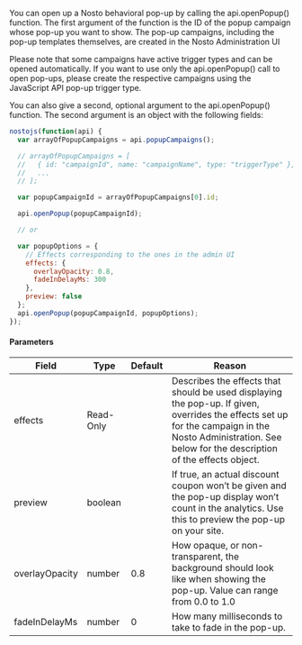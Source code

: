 You can open up a Nosto behavioral pop-up by calling the api.openPopup() function. The first argument of the function is the ID of the popup campaign whose pop-up you want to show. The pop-up campaigns, including the pop-up templates themselves, are created in the Nosto Administration UI

Please note that some campaigns have active trigger types and can be opened automatically. If you want to use only the api.openPopup() call to open pop-ups, please create the respective campaigns using the JavaScript API pop-up trigger type.

You can also give a second, optional argument to the api.openPopup() function. The second argument is an object with the following fields:

```js
nostojs(function(api) {
  var arrayOfPopupCampaigns = api.popupCampaigns();

  // arrayOfPopupCampaigns = [
  //   { id: "campaignId", name: "campaignName", type: "triggerType" },
  //   ...
  // ];

  var popupCampaignId = arrayOfPopupCampaigns[0].id;

  api.openPopup(popupCampaignId);

  // or

  var popupOptions = {
    // Effects corresponding to the ones in the admin UI
    effects: {
      overlayOpacity: 0.8,
      fadeInDelayMs: 300
    },
    preview: false
  };
  api.openPopup(popupCampaignId, popupOptions);  
});
```

#### Parameters

| Field          | Type      | Default | Reason                                                                                                                                                                                                     |
|----------------|-----------|---------|------------------------------------------------------------------------------------------------------------------------------------------------------------------------------------------------------------|
| effects        | Read-Only |         | Describes the effects that should be used displaying the pop-up. If given, overrides the effects set up for the campaign in the Nosto Administration. See below for the description of the effects object. |
| preview        | boolean   |         | If true, an actual discount coupon won’t be given and the pop-up display won’t count in the analytics. Use this to preview the pop-up on your site.                                                        |
| overlayOpacity | number    | 0.8     | How opaque, or non-transparent, the background should look like when showing the pop-up. Value can range from 0.0 to 1.0                                                                                   |
| fadeInDelayMs  | number    | 0       | How many milliseconds to take to fade in the pop-up.                                                                                                                                                       |